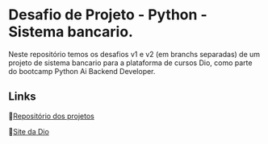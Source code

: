 # Desafio de Projeto - Python - Sistema bancario.

Neste repositório temos os desafios v1 e v2 (em branchs separadas) de um projeto de sistema bancario para a plataforma de cursos Dio, como parte do bootcamp Python Ai Backend Developer.

## Links

🔗[Repositório dos projetos](https://github.com/digitalinnovationone/trilha-python-dio)

🔗[Site da Dio](https://www.dio.me)

